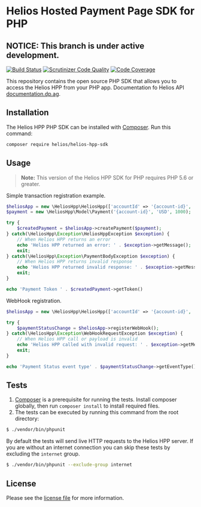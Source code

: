 # Helios Hosted Payment Page SDK for PHP

## NOTICE: This branch is under active development.

[![Build Status](https://img.shields.io/travis/helios-api/php-helios-hpp-sdk/master.svg)](https://travis-ci.org/helios-api/php-helios-hpp-sdk)
[![Scrutinizer Code Quality](https://scrutinizer-ci.com/g/helios-api/php-helios-hpp-sdk/badges/quality-score.png?b=master)](https://scrutinizer-ci.com/g/helios-api/php-helios-hpp-sdk/?branch=master)
[![Code Coverage](https://scrutinizer-ci.com/g/helios-api/php-helios-hpp-sdk/badges/coverage.png?b=master)](https://scrutinizer-ci.com/g/helios-api/php-helios-hpp-sdk/?branch=master)

This repository contains the open source PHP SDK that allows you to access the Helios HPP from your PHP app. Documentation fo Helios API  [documentation.dp.ag](http://documentation.dp.ag).


## Installation

The Helios HPP PHP SDK can be installed with [Composer](https://getcomposer.org/). Run this command:

```sh
composer require helios/helios-hpp-sdk
```


## Usage

> **Note:** This version of the Helios HPP SDK for PHP requires PHP 5.6 or greater.

Simple transaction registration example.

```php
$heliosApp = new \HeliosHpp\HeliosHpp(['accountId' => '{account-id}', 'url' => '{helios-hpp-url}']);
$payment = new \HeliosHpp\Model\Payment('{account-id}', 'USD', 1000);

try {
    $createdPayment = $heliosApp->createPayment($payment);
} catch(\HeliosHpp\Exception\HeliosHppException $exception) {
    // When Helios HPP returns an error
    echo 'Helios HPP returned an error: ' . $exception->getMessage();
    exit;
} catch(\HeliosHpp\Exception\PaymentBodyException $exception) {
    // When Helios HPP returns invalid response
    echo 'Helios HPP returned invalid response: ' . $exception->getMessage();
    exit;
}

echo 'Payment Token ' . $createdPayment->getToken() 
```

WebHook registration.

```php
$heliosApp = new \HeliosHpp\HeliosHpp(['accountId' => '{account-id}', 'url' => '{helios-hpp-url}']);

try {
    $paymentStatusChange = $heliosApp->registerWebHook();
} catch(\HeliosHpp\Exception\WebHookRequestException $exception) {
    // When Helios HPP call or payload is invalid
    echo 'Helios HPP called with invalid request: ' . $exception->getMessage();
    exit;
}

echo 'Payment Status event type' . $paymentStatusChange->getEventType(); 
```

## Tests

1. [Composer](https://getcomposer.org/) is a prerequisite for running the tests. Install composer globally, then run `composer install` to install required files.
3. The tests can be executed by running this command from the root directory:

```bash
$ ./vendor/bin/phpunit
```

By default the tests will send live HTTP requests to the Helios HPP server. If you are without an internet connection you can skip these tests by excluding the `internet` group.

```bash
$ ./vendor/bin/phpunit --exclude-group internet
```

## License

Please see the [license file](https://github.com/helios-api/php-helios-hpp-sdk/blob/master/LICENSE) for more information.
